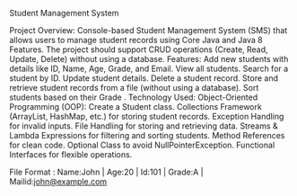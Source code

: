 Student Management System

Project Overview:
                  Console-based Student Management System (SMS) that allows users to manage student records using Core Java 
and Java 8 Features. The project should support CRUD operations (Create, Read, Update, Delete) without using a database.
Features:
        Add new students with details like ID, Name, Age, Grade, and Email.
        View all students.
        Search for a student by ID.
        Update student details.
        Delete a student record.
        Store and retrieve student records from a file (without using a database).
        Sort students based on their Grade .
Technology Used:
                Object-Oriented Programming (OOP): Create a Student class.
                Collections Framework (ArrayList, HashMap, etc.) for storing student records.
                Exception Handling for invalid inputs.
                File Handling for storing and retrieving data.
                Streams & Lambda Expressions for filtering and sorting students.
                Method References for clean code.
                Optional Class to avoid NullPointerException.
                Functional Interfaces for flexible operations.

File Format : Name:John | Age:20 | Id:101 | Grade:A | Mailid:john@example.com

